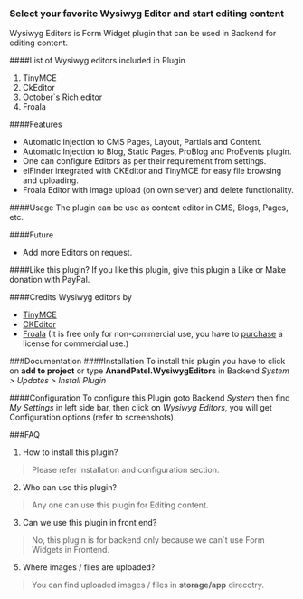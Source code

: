 ### Select your favorite Wysiwyg Editor and start editing content
Wysiwyg Editors is Form Widget plugin that can be used in Backend for editing content.


####List of Wysiwyg editors included in Plugin
1. TinyMCE
2. CkEditor 
3. October`s Rich editor
4. Froala

####Features
* Automatic Injection to CMS Pages, Layout, Partials and Content.
* Automatic Injection to Blog, Static Pages, ProBlog and ProEvents plugin.
* One can configure Editors as per their requirement from settings.
* elFinder integrated with CKEditor and TinyMCE for easy file browsing and uploading.
* Froala Editor with image upload (on own server) and delete functionality.

####Usage
The plugin can be use as content editor in CMS, Blogs, Pages, etc.

####Future 
* Add more Editors on request.

####Like this plugin?
If you like this plugin, give this plugin a Like or Make donation with PayPal.


####Credits 
Wysiwyg editors by
* [TinyMCE](https://www.tinymce.com)
* [CKEditor](http://ckeditor.com)
* [Froala](https://www.froala.com/wysiwyg-editor) (It is free only for non-commercial use, you have to [purchase](https://www.froala.com/wysiwyg-editor/pricing) a license for commercial use.)


###Documentation
####Installation
To install this plugin you have to click on __add to project__ or type __AnandPatel.WysiwygEditors__ in Backend *System > Updates > Install Plugin*

####Configuration
To configure this Plugin goto Backend *System* then find *My Settings* in left side bar, then click on *Wysiwyg Editors*, you will get Configuration options (refer to screenshots).

###FAQ
1. How to install this plugin?
> Please refer Installation and configuration section.
2. Who can use this plugin?
> Any one can use this plugin for Editing content.
3. Can we use this plugin in front end?
> No, this plugin is for backend only because we can`t use Form Widgets in Frontend.
5. Where images / files are uploaded?
> You can find uploaded images / files in __storage/app__ direcotry.
